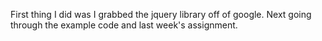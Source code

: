 First thing I did was I grabbed the jquery library off of google. Next going through the example code and last week's assignment.